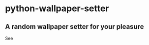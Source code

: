 # python-wallpaper-setter
## A random wallpaper setter for your pleasure
See <script name> -h for help

